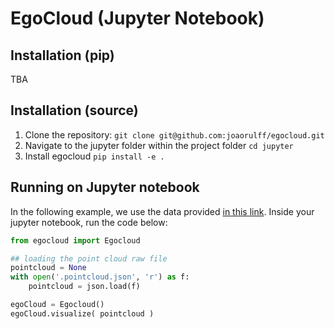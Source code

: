 # EgoCloud (Jupyter Notebook)

## Installation (pip)

TBA

## Installation (source)

1. Clone the repository: ```git clone git@github.com:joaorulff/egocloud.git```
2. Navigate to the jupyter folder within the project folder ``` cd jupyter ```
3. Install egocloud ```pip install -e .```

## Running on Jupyter notebook

In the following example, we use the data provided [in this link](https://drive.google.com/file/d/1RySptgmU7Dv_N-2aBnnVK9vI5V75EZPQ/view?usp=sharing). Inside your jupyter notebook, run the code below:

```python
from egocloud import Egocloud

## loading the point cloud raw file
pointcloud = None
with open('.pointcloud.json', 'r') as f:
    pointcloud = json.load(f)

egoCloud = Egocloud()
egoCloud.visualize( pointcloud )
```